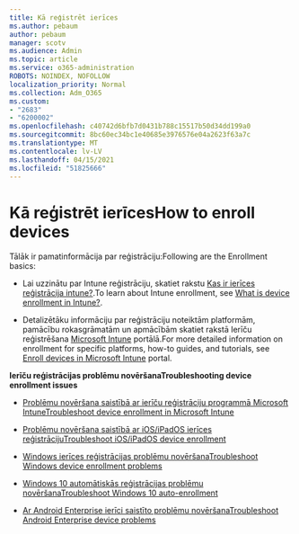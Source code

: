 ```yaml
---
title: Kā reģistrēt ierīces
ms.author: pebaum
author: pebaum
manager: scotv
ms.audience: Admin
ms.topic: article
ms.service: o365-administration
ROBOTS: NOINDEX, NOFOLLOW
localization_priority: Normal
ms.collection: Adm_O365
ms.custom:
- "2683"
- "6200002"
ms.openlocfilehash: c40742d6bfb7d0431b788c15517b50d34dd199a0
ms.sourcegitcommit: 8bc60ec34bc1e40685e3976576e04a2623f63a7c
ms.translationtype: MT
ms.contentlocale: lv-LV
ms.lasthandoff: 04/15/2021
ms.locfileid: "51825666"
---
```

# <a name="how-to-enroll-devices"></a><span data-ttu-id="3bad1-102">Kā reģistrēt ierīces</span><span class="sxs-lookup"><span data-stu-id="3bad1-102">How to enroll devices</span></span>

<span data-ttu-id="3bad1-103">Tālāk ir pamatinformācija par reģistrāciju:</span><span class="sxs-lookup"><span data-stu-id="3bad1-103">Following are the Enrollment basics:</span></span>

- <span data-ttu-id="3bad1-104">Lai uzzinātu par Intune reģistrāciju, skatiet rakstu [Kas ir ierīces reģistrācija intune?](https://docs.microsoft.com/mem/intune/enrollment/device-enrollment).</span><span class="sxs-lookup"><span data-stu-id="3bad1-104">To learn about Intune enrollment, see [What is device enrollment in Intune?](https://docs.microsoft.com/mem/intune/enrollment/device-enrollment).</span></span>

- <span data-ttu-id="3bad1-105">Detalizētāku informāciju par reģistrāciju noteiktām platformām, pamācību rokasgrāmatām un apmācībām skatiet rakstā Ierīču reģistrēšana [Microsoft Intune](https://docs.microsoft.com/mem/intune/enrollment/) portālā.</span><span class="sxs-lookup"><span data-stu-id="3bad1-105">For more detailed information on enrollment for specific platforms, how-to guides, and tutorials, see [Enroll devices in Microsoft Intune](https://docs.microsoft.com/mem/intune/enrollment/) portal.</span></span>

<span data-ttu-id="3bad1-106">**Ierīču reģistrācijas problēmu novēršana**</span><span class="sxs-lookup"><span data-stu-id="3bad1-106">**Troubleshooting device enrollment issues**</span></span>

- [<span data-ttu-id="3bad1-107">Problēmu novēršana saistībā ar ierīču reģistrāciju programmā Microsoft Intune</span><span class="sxs-lookup"><span data-stu-id="3bad1-107">Troubleshoot device enrollment in Microsoft Intune</span></span>](https://docs.microsoft.com/mem/intune/enrollment/troubleshoot-device-enrollment-in-intune)

- [<span data-ttu-id="3bad1-108">Problēmu novēršana saistībā ar iOS/iPadOS ierīces reģistrāciju</span><span class="sxs-lookup"><span data-stu-id="3bad1-108">Troubleshoot iOS/iPadOS device enrollment</span></span>](https://docs.microsoft.com/mem/intune/enrollment/troubleshoot-ios-enrollment-errors)

- [<span data-ttu-id="3bad1-109">Windows ierīces reģistrācijas problēmu novēršana</span><span class="sxs-lookup"><span data-stu-id="3bad1-109">Troubleshoot Windows device enrollment problems</span></span>](https://docs.microsoft.com/mem/intune/enrollment/troubleshoot-windows-enrollment-errors)

- [<span data-ttu-id="3bad1-110">Windows 10 automātiskās reģistrācijas problēmu novēršana</span><span class="sxs-lookup"><span data-stu-id="3bad1-110">Troubleshoot Windows 10 auto-enrollment</span></span>](https://docs.microsoft.com/mem/intune/enrollment/troubleshoot-windows-auto-enrollment)

- [<span data-ttu-id="3bad1-111">Ar Android Enterprise ierīci saistīto problēmu novēršana</span><span class="sxs-lookup"><span data-stu-id="3bad1-111">Troubleshoot Android Enterprise device problems</span></span>](https://docs.microsoft.com/mem/intune/enrollment/troubleshoot-android-enrollment)


